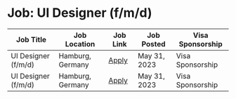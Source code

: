 # Job: UI Designer (f/m/d)

| Job Title | Job Location | Job Link | Job Posted | Visa Sponsorship |
| --- | --- | --- | --- | --- |
| UI Designer (f/m/d) | Hamburg, Germany | [Apply](https://join.com/companies/sunday/8131080-ui-designer-f-m-d) | May 31, 2023 | Visa Sponsorship |
| UI Designer (f/m/d) | Hamburg, Germany | [Apply](https://join.com/companies/sunday/8131080-ui-designer-f-m-d) | May 31, 2023 | Visa Sponsorship |
